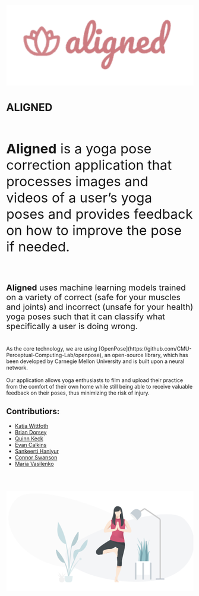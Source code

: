 
<div align="center">
    <img src="code/aligned/app/static/images/aligned_logo.png",style="height:50px;">
</div>

# ALIGNED

<br>

<p style="font-size:36px;"> <b>Aligned</b> is a yoga pose correction application that processes images and videos of a user’s yoga poses and provides feedback on how to improve the pose if needed. </p>
<br>
<p style="font-size:22px;"> <b>Aligned</b> uses machine learning models trained on a variety of correct (safe for your muscles and joints) and incorrect (unsafe for your health) yoga poses such that it can classify what specifically a user is doing wrong. </p>
<br>
As the core technology, we are using [OpenPose](https://github.com/CMU-Perceptual-Computing-Lab/openpose), an open-source library, which has been developed by Carnegie Mellon University and is built upon a neural network. 
<br>
<br>
Our application allows yoga enthusiasts to film and upload their practice from the comfort of their own home while still being able to receive valuable feedback on their poses, thus minimizing the risk of injury. </p>

## __Contributiors__:
* [Katja Wittfoth](https://github.com/katjawittfoth)
* [Brian Dorsey](https://github.com/bdorsey2)
* [Quinn Keck](https://github.com/keck343)
* [Evan Calkins](https://github.com/ecalkins)
* [Sankeerti Haniyur](https://github.com/skhaniyur)
* [Connor Swanson](https://github.com/conswanson)
* [Maria Vasilenko](https://github.com/mashamasha)

<br>
<br>
<br>
<img src="code/aligned/app/static/images/aligned_pic.png">


<!--# product-analytics-group-project-group10
product-analytics-group-project-group10 created by GitHub Classroom
>>>>>>> a34d89dd9fe23c79bebf03380dead843bc60e092-->
